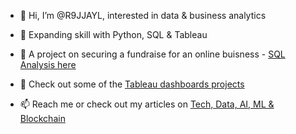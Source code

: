 - 👋 Hi, I’m @R9JJAYL, interested in data & business analytics
- 🌱 Expanding skill with Python, SQL & Tableau
- 👀 A project on securing a fundraise for an online buisness - [SQL Analysis here](https://github.com/R9JJAYL/SQLAnalysisForFundRaise)
- 👀 Check out some of the [Tableau dashboards projects](https://public.tableau.com/app/profile/jamie.lyons/vizzes)

- 📫 Reach me or check out my articles on [Tech, Data, AI, ML & Blockchain](https://www.linkedin.com/in/jamiejaylyons/)
  




<!---
R9JJAYL/R9JJAYL is a ✨ special ✨ repository because its `README.md` (this file) appears on your GitHub profile.
You can click the Preview link to take a look at your changes.
--->
